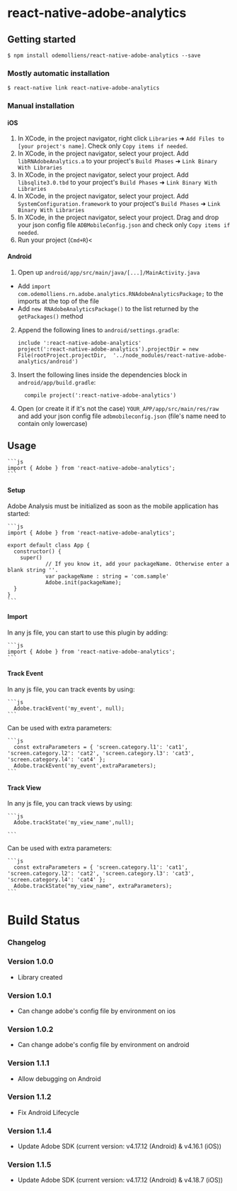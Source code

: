 
# react-native-adobe-analytics

## Getting started

`$ npm install odemolliens/react-native-adobe-analytics --save`

### Mostly automatic installation

`$ react-native link react-native-adobe-analytics`

### Manual installation


#### iOS

1. In XCode, in the project navigator, right click `Libraries` ➜ `Add Files to [your project's name]`. Check only `Copy items if needed`.
2. In XCode, in the project navigator, select your project. Add `libRNAdobeAnalytics.a` to your project's `Build Phases` ➜ `Link Binary With Libraries`
3. In XCode, in the project navigator, select your project. Add `libsqlite3.0.tbd` to your project's `Build Phases` ➜ `Link Binary With Libraries`
4. In XCode, in the project navigator, select your project. Add `SystemConfiguration.framework` to your project's `Build Phases` ➜ `Link Binary With Libraries`
5. In XCode, in the project navigator, select your project. Drag and drop your json config file `ADBMobileConfig.json` and check only `Copy items if needed`.
6. Run your project (`Cmd+R`)<

#### Android

1. Open up `android/app/src/main/java/[...]/MainActivity.java`
  - Add `import com.odemolliens.rn.adobe.analytics.RNAdobeAnalyticsPackage;` to the imports at the top of the file
  - Add `new RNAdobeAnalyticsPackage()` to the list returned by the `getPackages()` method
2. Append the following lines to `android/settings.gradle`:
  	```
  	include ':react-native-adobe-analytics'
  	project(':react-native-adobe-analytics').projectDir = new File(rootProject.projectDir, 	'../node_modules/react-native-adobe-analytics/android')
  	```
3. Insert the following lines inside the dependencies block in `android/app/build.gradle`:
  	```
      compile project(':react-native-adobe-analytics')
  	```
4. Open (or create it if it's not the case) `YOUR_APP/app/src/main/res/raw` and add your json config file `adbmobileconfig.json` (file's name need to contain only lowercase)

## Usage
  	```js
  	import { Adobe } from 'react-native-adobe-analytics';
  	```


#### Setup

Adobe Analysis must be initialized as soon as the mobile application has started:

  	```js
  	import { Adobe } from 'react-native-adobe-analytics';

  	export default class App {
  	  constructor() {
  	    super()
				// If you know it, add your packageName. Otherwise enter a blank string ''.
				var packageName : string = 'com.sample'
				Adobe.init(packageName);
  	  }
  	}
  	```

#### Import

In any js file, you can start to use this plugin by adding:

  	```js
  	import { Adobe } from 'react-native-adobe-analytics';
  	```

#### Track Event

In any js file, you can track events by using:

  	```js
  	  Adobe.trackEvent('my_event', null);
  	```

Can be used with extra parameters:

  	```js
  	  const extraParameters = { 'screen.category.l1': 'cat1', 'screen.category.l2': 'cat2', 'screen.category.l3': 'cat3', 'screen.category.l4': 'cat4' };
  	  Adobe.trackEvent('my_event',extraParameters);
  	```


#### Track View

In any js file, you can track views by using:

  	```js
  	  Adobe.trackState('my_view_name',null);

  	```

Can be used with extra parameters:

  	```js
  	  const extraParameters = { 'screen.category.l1': 'cat1', 'screen.category.l2': 'cat2', 'screen.category.l3': 'cat3', 'screen.category.l4': 'cat4' };
  	  Adobe.trackState("my_view_name", extraParameters);
  	```

  # Build Status
### Changelog

### Version 1.0.0
 - Library created

### Version 1.0.1
 - Can change adobe's config file by environment on ios

### Version 1.0.2
 - Can change adobe's config file by environment on android

### Version 1.1.1
 - Allow debugging on Android

### Version 1.1.2
 - Fix Android Lifecycle

### Version 1.1.4
 - Update Adobe SDK (current version: v4.17.12 (Android) & v4.16.1 (iOS))

 ### Version 1.1.5
 - Update Adobe SDK (current version: v4.17.12 (Android) & v4.18.7 (iOS))
